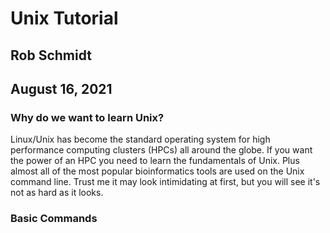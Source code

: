 # Unix Tutorial
## Rob Schmidt
## August 16, 2021

### Why do we want to learn Unix?
Linux/Unix has become the standard operating system for high performance computing clusters (HPCs) all around the globe. If you want the power of an HPC you need to learn the fundamentals of Unix. Plus almost all of the most popular bioinformatics tools are used on the Unix command line. Trust me it may look intimidating at first, but you will see it's not as hard as it looks.

### Basic Commands
